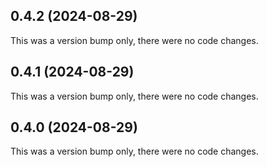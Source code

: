 ## 0.4.2 (2024-08-29)

This was a version bump only, there were no code changes.

## 0.4.1 (2024-08-29)

This was a version bump only, there were no code changes.

## 0.4.0 (2024-08-29)

This was a version bump only, there were no code changes.